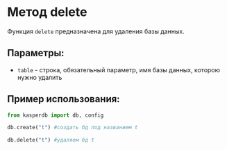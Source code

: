 # Метод delete
Функция `delete` предназначена для удаления базы данных.

## Параметры:
- `table` - строка, обязательный параметр, имя базы данных, которою нужно удалить

## Пример использования:
```python
from kasperdb import db, config

db.create("t") #создать бд под названием t

db.delete("t") #удаляем бд t
```

